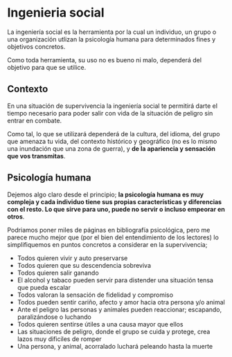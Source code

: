 # Ingenieria social

La ingeniería social es la herramienta por la cual un individuo, un grupo o una organización
utlizan la psicología humana para determinados fines y objetivos concretos.

Como toda herramienta, su uso no es bueno ni malo, dependerá del objetivo para que se utilice.

## Contexto

En una situación de supervivencia la ingeniería social te permitirá darte el tiempo necesario 
para poder salir con vida de la situación de peligro sin entrar en combate.

Como tal, lo que se utilizará dependerá de la cultura, del idioma, del grupo que amenaza tu vida,
del contexto histórico y geográfico (no es lo mismo una inundación que una zona de guerra), y 
**de la apariencia y sensación que vos transmitas**.

## Psicología humana

Dejemos algo claro desde el principio; **la psicología humana es muy compleja y cada individuo
tiene sus propias características y diferencias con el resto. Lo que sirve para uno, puede
no servir o incluso empeorar en otros**.

Podriamos poner miles de páginas en bibliografía psicológica, pero me parece mucho mejor
que (por el bien del entendimiento de los lectores) lo simplifiquemos en puntos concretos a considerar
en la supervivencia;

- Todos quieren vivir y auto preservarse
- Todos quieren que su descendencia sobreviva
- Todos quieren salir ganando
- El alcohol y tabaco pueden servir para distender una situación tensa que pueda escalar
- Todos valoran la sensación de fidelidad y compromiso
- Todos pueden sentir cariño, afecto y amor hacia otra persona y/o animal
- Ante el peligro las personas y animales pueden reaccionar; escapando, paralizándose o luchando
- Todos quieren sentirse útiles a una causa mayor que ellos
- Las situaciones de peligro, donde el grupo se cuida y protege, crea lazos muy dificiles de romper
- Una persona, y animal, acorralado luchará peleando hasta la muerte
